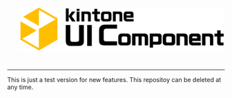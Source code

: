 <p align="center">
  <img src="./images/logo.png" alt="kuc-logo" align="center" height="100" style="margin: 30px; 0;">
</p>

---
This is just a test version for new features. This repositoy can be deleted at any time.
